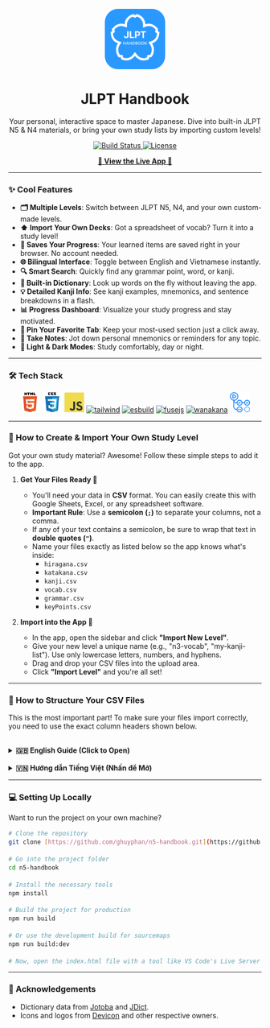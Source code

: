 <p align="center">
  <img src="./assets/siteIcon.png" alt="JLPT Handbook Logo" width="120">
</p>

<h1 align="center">JLPT Handbook</h1>

<p align="center">
  Your personal, interactive space to master Japanese. Dive into built-in JLPT N5 & N4 materials, or bring your own study lists by importing custom levels!
</p>

<p align="center">
  <a href="https://github.com/ghuyphan/n5-handbook/actions/workflows/jekyll-docker.yml" target="_blank">
    <img src="https://github.com/ghuyphan/n5-handbook/actions/workflows/jekyll-docker.yml/badge.svg" alt="Build Status">
  </a>
  <a href="https://github.com/ghuyphan/n5-handbook/blob/main/package.json" target="_blank">
    <img src="https://img.shields.io/github/license/ghuyphan/n5-handbook?style=flat&color=blue" alt="License">
  </a>
</p>

<p align="center">
  <b><a href="https://ghuyphan.github.io/n5-handbook/" target="_blank">🚀 View the Live App 🚀</a></b>
</p>

---

### ✨ Cool Features

* **🗂️ Multiple Levels**: Switch between JLPT N5, N4, and your own custom-made levels.
* **⬆️ Import Your Own Decks**: Got a spreadsheet of vocab? Turn it into a study level!
* **💾 Saves Your Progress**: Your learned items are saved right in your browser. No account needed.
* **🌐 Bilingual Interface**: Toggle between English and Vietnamese instantly.
* **🔍 Smart Search**: Quickly find any grammar point, word, or kanji.
* **📖 Built-in Dictionary**: Look up words on the fly without leaving the app.
* **💡 Detailed Kanji Info**: See kanji examples, mnemonics, and sentence breakdowns in a flash.
* **📊 Progress Dashboard**: Visualize your study progress and stay motivated.
* **📌 Pin Your Favorite Tab**: Keep your most-used section just a click away.
* **📝 Take Notes**: Jot down personal mnemonics or reminders for any topic.
* **🎨 Light & Dark Modes**: Study comfortably, day or night.

---

### 🛠️ Tech Stack

<p align="center">
  <a href="https://developer.mozilla.org/en-US/docs/Web/Guide/HTML/HTML5" target="_blank" rel="noreferrer"><img src="https://raw.githubusercontent.com/devicons/devicon/master/icons/html5/html5-original-wordmark.svg" alt="html5" width="40" height="40"/></a>
  <a href="https://developer.mozilla.org/en-US/docs/Web/CSS" target="_blank" rel="noreferrer"><img src="https://raw.githubusercontent.com/devicons/devicon/master/icons/css3/css3-original-wordmark.svg" alt="css3" width="40" height="40"/></a>
  <a href="https://developer.mozilla.org/en-US/docs/Web/JavaScript" target="_blank" rel="noreferrer"><img src="https://raw.githubusercontent.com/devicons/devicon/master/icons/javascript/javascript-original.svg" alt="javascript" width="40" height="40"/></a>
  <a href="https://tailwindcss.com/" target="_blank" rel="noreferrer"><img src="https://www.vectorlogo.zone/logos/tailwindcss/tailwindcss-icon.svg" alt="tailwind" width="40" height="40"/></a>
  <a href="https://esbuild.github.io/" target="_blank" rel="noreferrer"><img src="https://raw.githubusercontent.com/devicons/devicon/master/icons/esbuild/esbuild-original.svg" alt="esbuild" width="40" height="40"/></a>
  <a href="https://fusejs.io/" target="_blank" rel="noreferrer"><img src="https://fusejs.io/assets/img/logo.svg" alt="fusejs" width="40" height="40"/></a>
  <a href="https://wanakana.com/" target="_blank" rel="noreferrer"><img src="https://wanakana.com/assets/images/logo-wanakana.png" alt="wanakana" width="40" height="40"/></a>
  <a href="https://github.com/features/actions" target="_blank" rel="noreferrer"><img src="https://raw.githubusercontent.com/devicons/devicon/master/icons/githubactions/githubactions-original.svg" alt="githubactions" width="40" height="40"/></a>
</p>

---

### 🚀 How to Create & Import Your Own Study Level

Got your own study material? Awesome! Follow these simple steps to add it to the app.

1.  **Get Your Files Ready 📁**

    * You'll need your data in **CSV** format. You can easily create this with Google Sheets, Excel, or any spreadsheet software.
    * **Important Rule**: Use a **semicolon (`;`)** to separate your columns, not a comma.
    * If any of your text contains a semicolon, be sure to wrap that text in **double quotes (`"`)**.
    * Name your files exactly as listed below so the app knows what's inside:
        * `hiragana.csv`
        * `katakana.csv`
        * `kanji.csv`
        * `vocab.csv`
        * `grammar.csv`
        * `keyPoints.csv`

2.  **Import into the App 🚀**

    * In the app, open the sidebar and click **"Import New Level"**.
    * Give your new level a unique name (e.g., "n3-vocab", "my-kanji-list"). Use only lowercase letters, numbers, and hyphens.
    * Drag and drop your CSV files into the upload area.
    * Click **"Import Level"** and you're all set!

---

### 📝 How to Structure Your CSV Files

This is the most important part! To make sure your files import correctly, you need to use the exact column headers shown below.

<br>

<details>
<summary><strong>🇬🇧 English Guide (Click to Open)</strong></summary>

> **Heads up!** For any column that has translations, make sure the header ends with **`_en`** for English and **`_vi`** for Vietnamese.

#### **Kanji (`kanji.csv`)**

| kanji | onyomi | kunyomi | meaning_en | meaning_vi | radical_en | radical_vi | mnemonic_en | mnemonic_vi |
| :-- | :-- | :-- | :-- | :-- | :-- | :-- | :-- | :-- |
| 水 | スイ | みず | water | nước | Water | Nước | Water droplets | Giọt nước |

> **Note:** The app doesn't support importing kanji examples or sentences from CSV at this time.

#### **Vocabulary (`vocab.csv`)**

| word | reading | meaning_en | meaning_vi |
| :-- | :-- | :-- | :-- |
| 猫 | ねこ | cat | con mèo |
| 犬 | いぬ | dog | con chó |

#### **Grammar (`grammar.csv`)**

| title_en | title_vi | content_en | content_vi |
| :-- | :-- | :-- | :-- |
| About X | Về X | This pattern is used to... | Mẫu này được dùng để... |
| Because of Y | Bởi vì Y | The reason for this is... | Lý do cho việc này là... |

#### **Hiragana/Katakana (`.csv`)**

| kana | romaji |
| :-- | :-- |
| あ | a |
| い | i |

#### **Key Points (`keyPoints.csv`)**

| Kanji | Reading | en | vi |
| :-- | :-- | :-- | :-- |
| 上 | うえ | up | trên |
| 下 | した | down | dưới |

</details>

<br>

<details>
<summary><strong>🇻🇳 Hướng dẫn Tiếng Việt (Nhấn để Mở)</strong></summary>

> **Lưu ý!** Đối với bất kỳ cột nào có bản dịch, hãy đảm bảo tiêu đề cột kết thúc bằng **`_en`** cho tiếng Anh và **`_vi`** cho tiếng Việt.

#### **Kanji (`kanji.csv`)**

| kanji | onyomi | kunyomi | meaning_en | meaning_vi | radical_en | radical_vi | mnemonic_en | mnemonic_vi |
| :-- | :-- | :-- | :-- | :-- | :-- | :-- | :-- | :-- |
| 水 | スイ | みず | water | nước | Water | Nước | Water droplets | Giọt nước |

> **Lưu ý:** Hiện tại, ứng dụng không hỗ trợ nhập ví dụ hoặc câu kanji từ tệp CSV.

#### **Từ vựng (`vocab.csv`)**

| word | reading | meaning_en | meaning_vi |
| :-- | :-- | :-- | :-- |
| 猫 | ねこ | cat | con mèo |
| 犬 | いぬ | dog | con chó |

#### **Ngữ pháp (`grammar.csv`)**

| title_en | title_vi | content_en | content_vi |
| :-- | :-- | :-- | :-- |
| About X | Về X | This pattern is used to... | Mẫu này được dùng để... |
| Because of Y | Bởi vì Y | The reason for this is... | Lý do cho việc này là... |

#### **Hiragana/Katakana (`.csv`)**

| kana | romaji |
| :-- | :-- |
| あ | a |
| い | i |

#### **Điểm chính (`keyPoints.csv`)**

| Kanji | Reading | en | vi |
| :-- | :-- | :-- | :-- |
| 上 | うえ | up | trên |
| 下 | した | down | dưới |

</details>

---

### 💻 Setting Up Locally

Want to run the project on your own machine?

```bash
# Clone the repository
git clone [https://github.com/ghuyphan/n5-handbook.git](https://github.com/ghuyphan/n5-handbook.git)

# Go into the project folder
cd n5-handbook

# Install the necessary tools
npm install

# Build the project for production
npm run build

# Or use the development build for sourcemaps
npm run build:dev

# Now, open the index.html file with a tool like VS Code's Live Server
```

---

### 🙏 Acknowledgements

* Dictionary data from [Jotoba](https://jotoba.de/) and [JDict](https://jdict.net/).
* Icons and logos from [Devicon](https://devicon.dev/) and other respective owners.